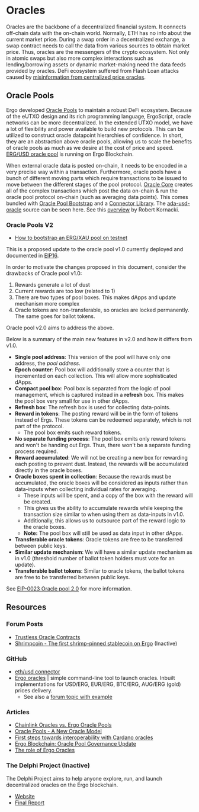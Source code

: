 # Oracles

Oracles are the backbone of a decentralized financial system. It connects off-chain data with the on-chain world. Normally, ETH has no info about the current market price. During a swap order in a decentralized exchange, a swap contract needs to call the data from various sources to obtain market price. Thus, oracles are the messengers of the crypto ecosystem. Not only in atomic swaps but also more complex interactions such as lending/borrowing assets or dynamic market-making need the data feeds provided by oracles. DeFi ecosystem suffered from Flash Loan attacks caused by [misinformation from centralized price oracles](https://insights.glassnode.com/defi-attacks-flash-loans-centralized-price-oracles/).

## Oracle Pools
Ergo developed [Oracle Pools](https://ergoplatform.org/en/blog/2020-08-31-ergos-oracle-pools-and-what-they-mean-for-the-ecosystem/) to maintain a robust DeFi ecosystem. Because of the eUTXO design and its rich programming language, ErgoScript, oracle networks can be more decentralized. In the extended UTXO model, we have a lot of flexibility and power available to build new protocols. This can be utilized to construct oracle datapoint hierarchies of confidence. In short, they are an abstraction above oracle pools, allowing us to scale the benefits of oracle pools as much as we desire at the cost of price and speed. [ERG/USD oracle pool](https://explorer.ergoplatform.com/en/oracle-pools-list) is running on Ergo Blockchain.

When external oracle data is posted on-chain, it needs to be encoded in a very precise way within a transaction. Furthermore, oracle pools have a bunch of different moving parts which require transactions to be issued to move between the different stages of the pool protocol. [Oracle Core](https://github.com/ergoplatform/oracle-core) creates all of the complex transactions which post the data on-chain & run the oracle pool protocol on-chain (such as averaging data points). This comes bundled with [Oracle Pool Bootstrap](https://github.com/ergoplatform/oracle-core/tree/master/oracle-pool-bootstrap) and a [Connector Library](https://github.com/ergoplatform/oracle-core/tree/master/connectors/connector-lib). The [ada-usd-oracle](https://github.com/ergoplatform/oracle-core/blob/master/scripts/ada-usd-oracle/oracle-config.yaml) source can be seen here. 
See this [overview](https://github.com/Emurgo/Emurgo-Research/blob/master/oracles/Oracle-Pools.md) by Robert Kornacki.


### Oracle Pools V2

- [How to bootstrap an ERG/XAU pool on testnet](https://github.com/ergoplatform/oracle-core/blob/develop/docs/how_to_bootstrap.md)

This is a proposed update to the oracle pool v1.0 currently deployed and documented in [EIP16](https://github.com/ergoplatform/eips/blob/eip16/eip-0016.md).

In order to motivate the changes proposed in this document, consider the drawbacks of Oracle pool v1.0:

1. Rewards generate a lot of dust
2. Current rewards are too low (related to 1)
3. There are two types of pool boxes. This makes dApps and update mechanism more complex
4. Oracle tokens are non-transferable, so oracles are locked permanently. The same goes for ballot tokens.

Oracle pool v2.0 aims to address the above. 

Below is a summary of the main new features in v2.0 and how it differs from v1.0.

- **Single pool address**: This version of the pool will have only one address, the *pool address*. 
- **Epoch counter**: Pool box will additionally store a counter that is incremented on each collection. This will allow more sophisticated dApps. 
- **Compact pool box**: Pool box is separated from the logic of pool management, which is captured instead in a **refresh** box. This makes the pool box very small for use in other dApps.
- **Refresh box**: The refresh box is used for collecting data-points.   
- **Reward in tokens**: The posting reward will be in the form of tokens instead of Ergs. These tokens can be redeemed separately, which is not part of the protocol.
    - The pool box emits such reward tokens.
- **No separate funding process**: The pool box emits only reward tokens and won't be handing out Ergs. Thus, there won't be a separate funding process required.
- **Reward accumulated**: We will not be creating a new box for rewarding each posting to prevent dust. Instead, the rewards will be accumulated directly in the oracle boxes. 
- **Oracle boxes spent in collection**: Because the rewards must be accumulated, the oracle boxes will be considered as inputs rather than data-inputs when collecting individual rates for averaging. 
    - These inputs will be spent, and a copy of the box with the reward will be created. 
    - This gives us the ability to accumulate rewards while keeping the transaction size similar to when using them as data-inputs in v1.0.
    - Additionally, this allows us to outsource part of the reward logic to the oracle boxes.
    - **Note:** The pool box will still be used as data input in other dApps.
- **Transferable oracle tokens**: Oracle tokens are free to be transferred between public keys.
- **Similar update mechanism**: We will have a similar update mechanism as in v1.0 (threshold number of ballot token holders must vote for an update).
- **Transferable ballot tokens**: Similar to oracle tokens, the ballot tokens are free to be transferred between public keys.


See [EIP-0023 Oracle pool 2.0](https://github.com/ergoplatform/eips/pull/41) for more information. 



## Resources

### Forum Posts

- [Trustless Oracle Contracts](https://www.ergoforum.org/t/trustless-oracle-contracts/3793)
- [Shrimpcoin - The first shrimp-pinned stablecoin on Ergo](https://www.ergoforum.org/t/shrimpcoin-the-first-shrimp-pinned-stablecoin-on-ergo/1381) (Inactive)


### GitHub

- [eth/usd connector](https://github.com/Luivatra/oracle-core/tree/eth-connector)
- [Ergo oracles](https://github.com/sininen-taivas/ergo-oracle) | simple command-line tool to launch oracles. Inbuilt implementations for USD/ERG, EUR/ERG, BTC/ERG, AUG/ERG (gold) prices delivery. 
  - See also a [forum topic with example](https://www.ergoforum.org/t/erg-usd-oracle-on-top-of-ergo/119)



### Articles

- [Chainlink Oracles vs. Ergo Oracle Pools](https://ergoplatform.org/en/blog/2021-04-27-chainlink-oracles-vs-ergo-oracle-pools/)
- [Oracle Pools - A New Oracle Model](https://www.ergoforum.org/t/oracle-pools-a-new-oracle-model/263)
- [First steps towards interoperability with Cardano oracles](https://ergoplatform.org/en/blog/2020-11-09-first-steps-towards-interoperability-with-cardano-oracles/)
- [Ergo Blockchain: Oracle Pool Governance Update](https://curiaregiscrypto.medium.com/ergo-blockchain-oracle-pool-governance-update-d078d58571b0)
- [The role of Ergo Oracles](https://veriumfellow.medium.com/oracle-special-4e36cfa6a852)

### The Delphi Project (Inactive)

The Delphi Project aims to help anyone explore, run, and launch decentralized oracles on the Ergo blockchain. 

- [Website](https://delphiproject.org/#)
- [Final Report](https://hackmd.io/@abchris/S1dHZcwyc)

